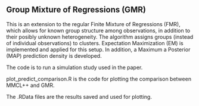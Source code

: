 ## Group Mixture of Regressions (GMR)

This is an extension to the regular Finite Mixture of Regressions (FMR), which allows for known group structure among observations, in addition to their posibly unknown heterogeneity. The algorithm assigns groups (instead of individual observations) to clusters. Expectation Maximization (EM) is implemented and applied for this setup. In addition, a Maximum a Posterior (MAP) prediction density is developed. 

The code is to run a simulation study used in the paper.


plot_predict_comparison.R is the code for plotting the comparison between MMCL++ and GMR.

The .RData files are the results saved and used for plotting.

